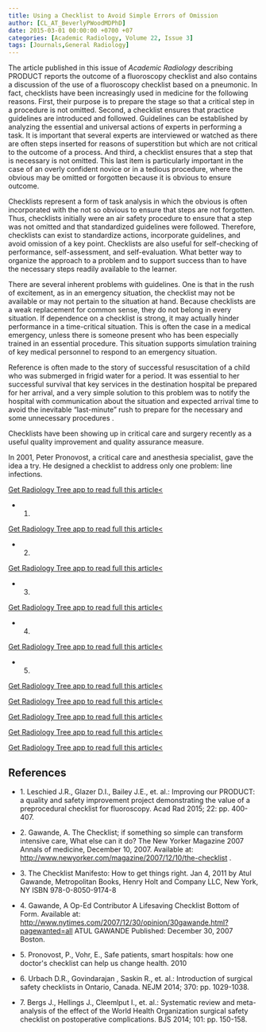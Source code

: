```yaml
---
title: Using a Checklist to Avoid Simple Errors of Omission
author: [CL_AT_BeverlyPWoodMDPhD]
date: 2015-03-01 00:00:00 +0700 +07
categories: [Academic Radiology, Volume 22, Issue 3]
tags: [Journals,General Radiology]
---
```

The article published in this issue of _Academic Radiology_ describing PRODUCT reports the outcome of a fluoroscopy checklist and also contains a discussion of the use of a fluoroscopy checklist based on a pneumonic. In fact, checklists have been increasingly used in medicine for the following reasons. First, their purpose is to prepare the stage so that a critical step in a procedure is not omitted. Second, a checklist ensures that practice guidelines are introduced and followed. Guidelines can be established by analyzing the essential and universal actions of experts in performing a task. It is important that several experts are interviewed or watched as there are often steps inserted for reasons of superstition but which are not critical to the outcome of a process. And third, a checklist ensures that a step that is necessary is not omitted. This last item is particularly important in the case of an overly confident novice or in a tedious procedure, where the obvious may be omitted or forgotten because it is obvious to ensure outcome.

Checklists represent a form of task analysis in which the obvious is often incorporated with the not so obvious to ensure that steps are not forgotten. Thus, checklists initially were an air safety procedure to ensure that a step was not omitted and that standardized guidelines were followed. Therefore, checklists can exist to standardize actions, incorporate guidelines, and avoid omission of a key point. Checklists are also useful for self-checking of performance, self-assessment, and self-evaluation. What better way to organize the approach to a problem and to support success than to have the necessary steps readily available to the learner.

There are several inherent problems with guidelines. One is that in the rush of excitement, as in an emergency situation, the checklist may not be available or may not pertain to the situation at hand. Because checklists are a weak replacement for common sense, they do not belong in every situation. If dependence on a checklist is strong, it may actually hinder performance in a time-critical situation. This is often the case in a medical emergency, unless there is someone present who has been especially trained in an essential procedure. This situation supports simulation training of key medical personnel to respond to an emergency situation.

Reference is often made to the story of successful resuscitation of a child who was submerged in frigid water for a period. It was essential to her successful survival that key services in the destination hospital be prepared for her arrival, and a very simple solution to this problem was to notify the hospital with communication about the situation and expected arrival time to avoid the inevitable “last-minute” rush to prepare for the necessary and some unnecessary procedures .

Checklists have been showing up in critical care and surgery recently as a useful quality improvement and quality assurance measure.

In 2001, Peter Pronovost, a critical care and anesthesia specialist, gave the idea a try. He designed a checklist to address only one problem: line infections.

[Get Radiology Tree app to read full this article<](https://clinicalpub.com/app)

- 1)
[Get Radiology Tree app to read full this article<](https://clinicalpub.com/app)

- 2)
[Get Radiology Tree app to read full this article<](https://clinicalpub.com/app)

- 3)
[Get Radiology Tree app to read full this article<](https://clinicalpub.com/app)

- 4)
[Get Radiology Tree app to read full this article<](https://clinicalpub.com/app)

- 5)
[Get Radiology Tree app to read full this article<](https://clinicalpub.com/app)


[Get Radiology Tree app to read full this article<](https://clinicalpub.com/app)

[Get Radiology Tree app to read full this article<](https://clinicalpub.com/app)

[Get Radiology Tree app to read full this article<](https://clinicalpub.com/app)

[Get Radiology Tree app to read full this article<](https://clinicalpub.com/app)

## References

- 1\. Leschied J.R., Glazer D.I., Bailey J.E., et. al.: Improving our PRODUCT: a quality and safety improvement project demonstrating the value of a preprocedural checklist for fluoroscopy. Acad Rad 2015; 22: pp. 400-407.


- 2\.  Gawande, A. The Checklist; if something so simple can transform intensive care, What else can it do? The New Yorker Magazine 2007 Annals of medicine, December 10, 2007. Available at:  http://www.newyorker.com/magazine/2007/12/10/the-checklist  .


- 3\.  The Checklist Manifesto: How to get things right. Jan 4, 2011 by Atul Gawande, Metropolitan Books, Henry Holt and Company LLC, New York, NY ISBN 978-0-8050-9174-8


- 4\.  Gawande, A Op-Ed Contributor A Lifesaving Checklist Bottom of Form. Available at:  http://www.nytimes.com/2007/12/30/opinion/30gawande.html?pagewanted=all  ATUL GAWANDE Published: December 30, 2007 Boston.


- 5\.  Pronovost, P., Vohr, E., Safe patients, smart hospitals: how one doctor's checklist can help us change health. 2010


- 6\. Urbach D.R., Govindarajan , Saskin R., et. al.: Introduction of surgical safety checklists in Ontario, Canada. NEJM 2014; 370: pp. 1029-1038.


- 7\. Bergs J., Hellings J., Cleemlput I., et. al.: Systematic review and meta-analysis of the effect of the World Health Organization surgical safety checklist on postoperative complications. BJS 2014; 101: pp. 150-158.